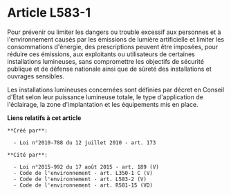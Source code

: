 # Article L583-1

Pour prévenir ou limiter les dangers ou trouble excessif aux personnes et à l'environnement causés par les émissions de
lumière artificielle et limiter les consommations d'énergie, des prescriptions peuvent être imposées, pour réduire ces
émissions, aux exploitants ou utilisateurs de certaines installations lumineuses, sans compromettre les objectifs de sécurité
publique et de défense nationale ainsi que de sûreté des installations et ouvrages sensibles.

Les installations lumineuses concernées sont définies par décret en Conseil d'Etat selon leur puissance lumineuse totale, le
type d'application de l'éclairage, la zone d'implantation et les équipements mis en place.

**Liens relatifs à cet article**

	**Créé par**:

	  - Loi n°2010-788 du 12 juillet 2010 - art. 173

	**Cité par**:

	  - Loi n°2015-992 du 17 août 2015 - art. 189 (V)
	  - Code de l'environnement - art. L350-1 C (V)
	  - Code de l'environnement - art. L583-2 (V)
	  - Code de l'environnement - art. R581-15 (VD)
